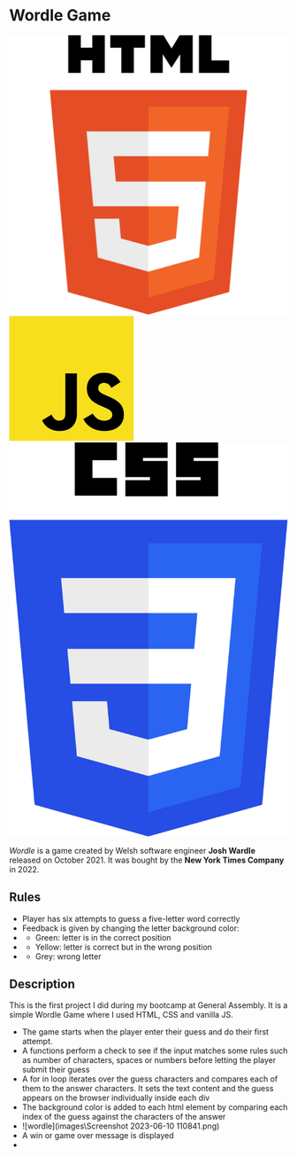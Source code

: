 # Wordle Game

![html](https://github.com/JPMurara/JPMurara/blob/main/Logos%20for%20GitHub/html%20logo.png)
![js](https://github.com/JPMurara/JPMurara/blob/main/Logos%20for%20GitHub/js%20logo.png)
![css](https://github.com/JPMurara/JPMurara/blob/main/Logos%20for%20GitHub/CSS3_logo_and_wordmark.svg.png)

_Wordle_ is a game created by Welsh software engineer **Josh Wardle** released on October 2021. It was bought by the **New York Times Company** in 2022.

## Rules

- Player has six attempts to guess a five-letter word correctly
- Feedback is given by changing the letter background color:
- - Green: letter is in the correct position
- - Yellow: letter is correct but in the wrong position
- - Grey: wrong letter

## Description

This is the first project I did during my bootcamp at General Assembly. It is a simple Wordle Game where I used HTML, CSS and vanilla JS.

- The game starts when the player enter their guess and do their first attempt.
- A functions perform a check to see if the input matches some rules such as number of characters, spaces or numbers before letting the player submit their guess
- A for in loop iterates over the guess characters and compares each of them to the answer characters. It sets the text content and the guess appears on the browser individually inside each div
- The background color is added to each html element by comparing each index of the guess against the characters of the answer
- ![wordle](images\Screenshot 2023-06-10 110841.png)
- A win or game over message is displayed
-
